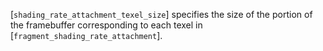 [`shading_rate_attachment_texel_size`] specifies the size of the portion
of the framebuffer corresponding to each texel in
[`fragment_shading_rate_attachment`].
